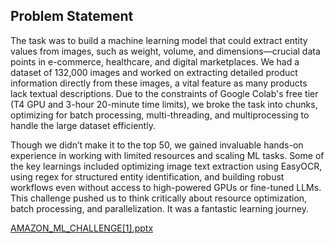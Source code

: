 ## Problem Statement 
The task was to build a machine learning model that could extract entity values from images, such as weight, volume, and dimensions—crucial data points in e-commerce, healthcare, and digital marketplaces. We had a dataset of 132,000 images and worked on extracting detailed product information directly from these images, a vital feature as many products lack textual descriptions. Due to the constraints of Google Colab's free tier (T4 GPU and 3-hour 20-minute time limits), we broke the task into chunks, optimizing for batch processing, multi-threading, and multiprocessing to handle the large dataset efficiently.

Though we didn’t make it to the top 50, we gained invaluable hands-on experience in working with limited resources and scaling ML tasks. Some of the key learnings included optimizing image text extraction using EasyOCR, using regex for structured entity identification, and building robust workflows even without access to high-powered GPUs or fine-tuned LLMs. This challenge pushed us to think critically about resource optimization, batch processing, and parallelization. It was a fantastic learning journey.

[AMAZON_ML_CHALLENGE[1].pptx](https://github.com/user-attachments/files/17079164/AMAZON_ML_CHALLENGE.1.pptx)
